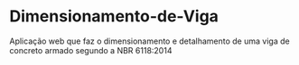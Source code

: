 # Dimensionamento-de-Viga
Aplicação web que faz o dimensionamento e detalhamento de uma viga de concreto armado segundo a NBR 6118:2014
